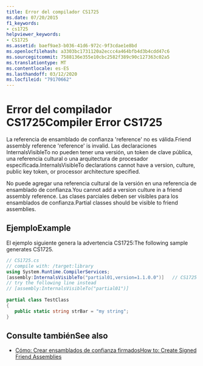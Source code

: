 ```yaml
---
title: Error del compilador CS1725
ms.date: 07/20/2015
f1_keywords:
- cs1725
helpviewer_keywords:
- CS1725
ms.assetid: baef9ae3-b036-41d6-972c-9f3cdae1e8bd
ms.openlocfilehash: a3303bc1731120a2eccc4a464bfb4d3b4cdd47c6
ms.sourcegitcommit: 7588136e355e10cbc2582f389c90c127363c02a5
ms.translationtype: MT
ms.contentlocale: es-ES
ms.lasthandoff: 03/12/2020
ms.locfileid: "79170662"
---
```

# <a name="compiler-error-cs1725"></a><span data-ttu-id="9640e-102">Error del compilador CS1725</span><span class="sxs-lookup"><span data-stu-id="9640e-102">Compiler Error CS1725</span></span>
<span data-ttu-id="9640e-103">La referencia de ensamblado de confianza 'reference' no es válida.</span><span class="sxs-lookup"><span data-stu-id="9640e-103">Friend assembly reference 'reference' is invalid.</span></span> <span data-ttu-id="9640e-104">Las declaraciones InternalsVisibleTo no pueden tener una versión, un token de clave pública, una referencia cultural o una arquitectura de procesador especificada.</span><span class="sxs-lookup"><span data-stu-id="9640e-104">InternalsVisibleTo declarations cannot have a version, culture, public key token, or processor architecture specified.</span></span>  
  
 <span data-ttu-id="9640e-105">No puede agregar una referencia cultural de la versión en una referencia de ensamblado de confianza.</span><span class="sxs-lookup"><span data-stu-id="9640e-105">You cannot add a version culture in a friend assembly reference.</span></span> <span data-ttu-id="9640e-106">Las clases parciales deben ser visibles para los ensamblados de confianza.</span><span class="sxs-lookup"><span data-stu-id="9640e-106">Partial classes should be visible to friend assemblies.</span></span>  
  
## <a name="example"></a><span data-ttu-id="9640e-107">Ejemplo</span><span class="sxs-lookup"><span data-stu-id="9640e-107">Example</span></span>  
 <span data-ttu-id="9640e-108">El ejemplo siguiente genera la advertencia CS1725:</span><span class="sxs-lookup"><span data-stu-id="9640e-108">The following sample generates CS1725.</span></span>  
  
```csharp  
// CS1725.cs  
// compile with: /target:library  
using System.Runtime.CompilerServices;  
[assembly:InternalsVisibleTo("partial01,version=1.1.0.0")]   // CS1725  
// try the following line instead  
// [assembly:InternalsVisibleTo("partial01")]  
  
partial class TestClass
{  
   public static string strBar = "my string";  
}  
```  
  
## <a name="see-also"></a><span data-ttu-id="9640e-109">Consulte también</span><span class="sxs-lookup"><span data-stu-id="9640e-109">See also</span></span>

- [<span data-ttu-id="9640e-110">Cómo: Crear ensamblados de confianza firmados</span><span class="sxs-lookup"><span data-stu-id="9640e-110">How to: Create Signed Friend Assemblies</span></span>](../../standard/assembly/create-signed-friend.md)
